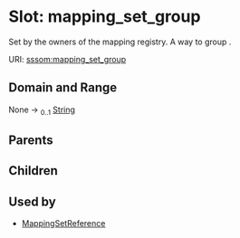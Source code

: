 
# Slot: mapping_set_group


Set by the owners of the mapping registry. A way to group .

URI: [sssom:mapping_set_group](https://w3id.org/sssom/mapping_set_group)


## Domain and Range

None &#8594;  <sub>0..1</sub> [String](types/String.md)

## Parents


## Children


## Used by

 * [MappingSetReference](MappingSetReference.md)
